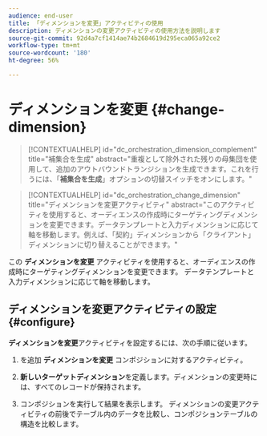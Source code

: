 ```yaml
---
audience: end-user
title: 「ディメンションを変更」アクティビティの使用
description: ディメンションの変更アクティビティの使用方法を説明します
source-git-commit: 92d4a7cf1414ae74b2684619d295eca065a92ce2
workflow-type: tm+mt
source-wordcount: '180'
ht-degree: 56%

---
```


# ディメンションを変更 {#change-dimension}

>[!CONTEXTUALHELP]
>id="dc_orchestration_dimension_complement"
>title="補集合を生成"
>abstract="重複として除外された残りの母集団を使用して、追加のアウトバウンドトランジションを生成できます。これを行うには、「**補集合を生成**」オプションの切替スイッチをオンにします。"

>[!CONTEXTUALHELP]
>id="dc_orchestration_change_dimension"
>title="ディメンションを変更アクティビティ"
>abstract="このアクティビティを使用すると、オーディエンスの作成時にターゲティングディメンションを変更できます。データテンプレートと入力ディメンションに応じて軸を移動します。例えば、「契約」ディメンションから「クライアント」ディメンションに切り替えることができます。"

この **ディメンションを変更** アクティビティを使用すると、オーディエンスの作成時にターゲティングディメンションを変更できます。 データテンプレートと入力ディメンションに応じて軸を移動します。 <!--[Learn more on targeting dimensions](../../audience/about-recipients.md#targeting-dimensions)-->


## ディメンションを変更アクティビティの設定 {#configure}

**ディメンションを変更**&#x200B;アクティビティを設定するには、次の手順に従います。

1. を追加 **ディメンションを変更** コンポジションに対するアクティビティ。

1. **新しいターゲットディメンション**&#x200B;を定義します。ディメンションの変更時には、すべてのレコードが保持されます。

1. コンポジションを実行して結果を表示します。 ディメンションの変更アクティビティの前後でテーブル内のデータを比較し、コンポジションテーブルの構造を比較します。

<!--
## Example {#example}

In this example, we want to send an SMS delivery to all the profiles who have made a purchase. To do this, we first use a **[!UICONTROL Build audience]** activity linked to a custom "Purchase" targeting dimension to target all purchases that occurred.

We then use a **[!UICONTROL Change dimension]** activity to switch the workflow targeting dimension to "Recipients". This allows us to be able to target the recipients who match the query.
-->
